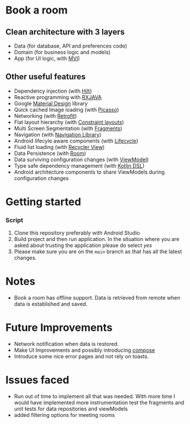 # Book a room

## Clean architecture with 3 layers
- Data (for database, API and preferences code)
- Domain (for business logic and models)
- App (for UI logic, with [MVI](https://www.raywenderlich.com/817602-mvi-architecture-for-android-tutorial-getting-started))


## Other useful features
- Dependency injection (with [Hilt](http://google.github.io/hilt/))
- Reactive programming with [RXJAVA](https://reactivex.io/)
- Google [Material Design](https://material.io/blog/android-material-theme-color) library
- Quick cached Image loading (with [Picasso](https://square.github.io/picasso/))
- Networking (with [Retrofit](https://square.github.io/retrofit/))
- Flat layout hierarchy (with [Constraint layouts](https://developer.android.com/jetpack/androidx/releases/constraintlayout))
- Multi Screen Segmentation (with [Fragments](https://developer.android.com/jetpack/androidx/releases/fragment))
- Navigation (with [Navigation Library](https://developer.android.com/guide/navigation/navigation-migrate))
- Android lifecyle aware components (with [Lifecycle](https://developer.android.com/jetpack/androidx/releases/lifecycle))
- Fluid list loading (with [Recycler View](https://developer.android.com/jetpack/androidx/releases/recyclerview))
- Data Persistence (with [Room](https://developer.android.com/jetpack/androidx/releases/room))
- Data surviving configuration changes (with [ViewModel](https://developer.android.com/topic/libraries/architecture/viewmodel))
- Type safe dependency management (with [Kotlin DSL](https://kotlinlang.org/docs/type-safe-builders.html))
- Android architecture components to share ViewModels during configuration changes


# Getting started

### Script
1. Clone this repository preferably with Android Studio
2. Build project and then run application. In the situation where you are asked about trusting the application please do select *yes*
3. Please make sure you are on the `main` branch as that has all the latest changes.

# Notes
- Book a room has offline support. Data is retrieved from remote when data is established and saved.

# Future Improvements
- Network notification when data is restored.
- Make UI Improvements and possibly introducing [compose](https://developer.android.com/jetpack/androidx/releases/compose)
- Introduce some nice error pages and not rely on toasts.

# Issues faced
- Run out of time to implement all that was needed. With more time I would have implemented more instrumentation test the fragments and unit tests for data repositories and viewModels
- added filtering options for meeting rooms 


